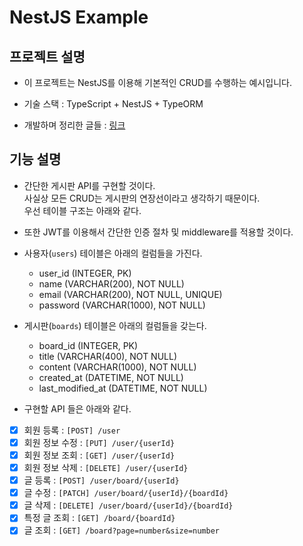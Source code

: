 <h1>NestJS Example</hq>

<h2>프로젝트 설명</h2>

- 이 프로젝트는 NestJS를 이용해 기본적인 CRUD를 수행하는 예시입니다.

- 기술 스택 : TypeScript + NestJS + TypeORM

- 개발하며 정리한 글들 : <a href="https://github.com/sang-w0o/Study/tree/master/Backend%20Frameworks/NestJS/TypeORM%20%2B%20NestJS">링크</a>

<h2>기능 설명</h2>

- 간단한 게시판 API를 구현할 것이다.  
  사실상 모든 CRUD는 게시판의 연장선이라고 생각하기 때문이다.  
  우선 테이블 구조는 아래와 같다.

- 또한 JWT를 이용해서 간단한 인증 절차 및 middleware를 적용할 것이다.

- 사용자(`users`) 테이블은 아래의 컬럼들을 가진다.

  - user_id (INTEGER, PK)
  - name (VARCHAR(200), NOT NULL)
  - email (VARCHAR(200), NOT NULL, UNIQUE)
  - password (VARCHAR(1000), NOT NULL)

- 게시판(`boards`) 테이블은 아래의 컬럼들을 갖는다.

  - board_id (INTEGER, PK)
  - title (VARCHAR(400), NOT NULL)
  - content (VARCHAR(1000), NOT NULL)
  - created_at (DATETIME, NOT NULL)
  - last_modified_at (DATETIME, NOT NULL)

- 구현할 API 들은 아래와 같다.

- [x] 회원 등록 : `[POST] /user`
- [x] 회원 정보 수정 : `[PUT] /user/{userId}`
- [x] 회원 정보 조회 : `[GET] /user/{userId}`
- [x] 회원 정보 삭제 : `[DELETE] /user/{userId}`
- [x] 글 등록 : `[POST] /user/board/{userId}`
- [x] 글 수정 : `[PATCH] /user/board/{userId}/{boardId}`
- [x] 글 삭제 : `[DELETE] /user/board/{userId}/{boardId}`
- [x] 특정 글 조회 : `[GET] /board/{boardId}`
- [x] 글 조회 : `[GET] /board?page=number&size=number`
